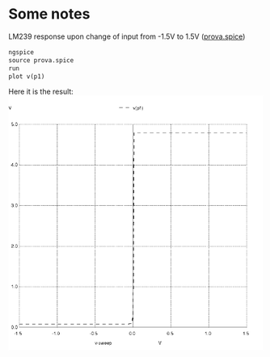 Some notes
==========

LM239 response upon change of input from -1.5V to 1.5V ([prova.spice](https://raw.githubusercontent.com/fcracker79/robopergolesi/master/spice/prova.spice))
```
ngspice
source prova.spice
run
plot v(p1)
```

Here it is the result:
![prova.spice](https://github.com/fcracker79/robopergolesi/raw/master/spice/img/prova.png)
